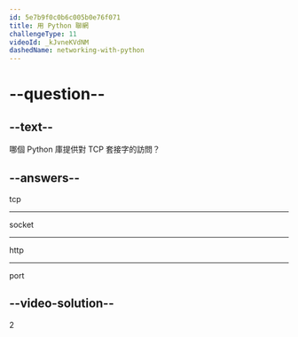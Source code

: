 ```yaml
---
id: 5e7b9f0c0b6c005b0e76f071
title: 用 Python 聯網
challengeType: 11
videoId: _kJvneKVdNM
dashedName: networking-with-python
---
```


# --question--

## --text--

哪個 Python 庫提供對 TCP 套接字的訪問？

## --answers--

tcp

---

socket

---

http

---

port

## --video-solution--

2
